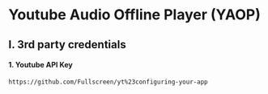 # Youtube Audio Offline Player (YAOP)

## I. 3rd party credentials
#### 1. Youtube API Key
```
https://github.com/Fullscreen/yt%23configuring-your-app
```
